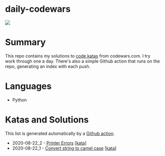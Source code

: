 # daily-codewars 
![](https://www.codewars.com/users/jsjohnstone/badges/large)

# Summary
This repo contains my solutions to [code katas](https://en.wikipedia.org/wiki/Kata_(programming)) from codewars.com. I try work through one a day. There's also a simple Github action that runs on the repo, generating an index with each push.

# Languages
- Python

# Katas and Solutions
This list is generated automatically by a [Github action](https://github.com/jsjohnstone/daily-codewars/blob/master/.github/workflows/kata-index.yml).
- 2020-08-22_2 - [Printer Errors](https://www.github.com/jsjohnstone/daily-codewars/2020-08-22_2.py) \[[kata](https://www.codewars.com/kata/56541980fa08ab47a0000040/train/python)\]
- 2020-08-22_1 - [Convert string to camel case](https://www.github.com/jsjohnstone/daily-codewars/2020-08-22_1.py) \[[kata](https://www.codewars.com/kata/517abf86da9663f1d2000003/train/python)\]
